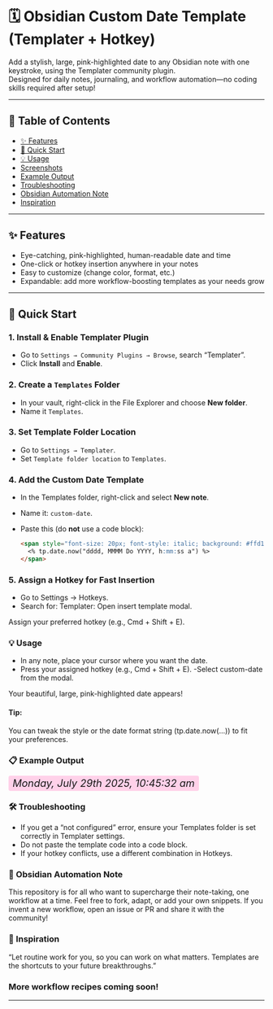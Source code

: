# 🗓️ Obsidian Custom Date Template (Templater + Hotkey)

Add a stylish, large, pink-highlighted date to any Obsidian note with one keystroke, using the Templater community plugin.  
Designed for daily notes, journaling, and workflow automation—no coding skills required after setup!

---

## 📑 Table of Contents

- [✨ Features](#features)
- [🚀 Quick Start](#quick-start)
- [💡 Usage](#usage)
- [Screenshots](#screenshots)
- [Example Output](#example-output)
- [Troubleshooting](#troubleshooting)
- [Obsidian Automation Note](#obsidian-automation-note)
- [Inspiration](#inspiration)

---

## ✨ Features

- Eye-catching, pink-highlighted, human-readable date and time
- One-click or hotkey insertion anywhere in your notes
- Easy to customize (change color, format, etc.)
- Expandable: add more workflow-boosting templates as your needs grow

---

## 🚀 Quick Start

### 1. Install & Enable Templater Plugin

- Go to `Settings → Community Plugins → Browse`, search “Templater”.
- Click **Install** and **Enable**.

### 2. Create a `Templates` Folder

- In your vault, right-click in the File Explorer and choose **New folder**.
- Name it `Templates`.

### 3. Set Template Folder Location

- Go to `Settings → Templater`.
- Set `Template folder location` to `Templates`.

### 4. Add the Custom Date Template

- In the Templates folder, right-click and select **New note**.
- Name it: `custom-date`.

- Paste this (do **not** use a code block):

  ```markdown
  <span style="font-size: 20px; font-style: italic; background: #ffd1e9; padding: 3px 8px; border-radius: 4px;">
    <% tp.date.now("dddd, MMMM Do YYYY, h:mm:ss a") %>
  </span>
  
### 5. Assign a Hotkey for Fast Insertion

- Go to Settings → Hotkeys.
- Search for: Templater: Open insert template modal.

Assign your preferred hotkey (e.g., Cmd + Shift + E).

### 💡 Usage

- In any note, place your cursor where you want the date.
- Press your assigned hotkey (e.g., Cmd + Shift + E).
-Select custom-date from the modal.

Your beautiful, large, pink-highlighted date appears!

#### Tip:
You can tweak the <span> style or the date format string (tp.date.now(...)) to fit your preferences.

### 📋 Example Output

<span style="font-size: 20px; font-style: italic; background: #ffd1e9; padding: 3px 8px; border-radius: 4px;">
  Monday, July 29th 2025, 10:45:32 am
</span>

### 🛠️ Troubleshooting

- If you get a “not configured” error, ensure your Templates folder is set correctly in Templater settings.
- Do not paste the template code into a code block.
- If your hotkey conflicts, use a different combination in Hotkeys.

### 🌱 Obsidian Automation Note

This repository is for all who want to supercharge their note-taking, one workflow at a time.
Feel free to fork, adapt, or add your own snippets. If you invent a new workflow, open an issue or PR and share it with the community!

### 🔖 Inspiration
“Let routine work for you, so you can work on what matters.
Templates are the shortcuts to your future breakthroughs.”

### More workflow recipes coming soon!
---
